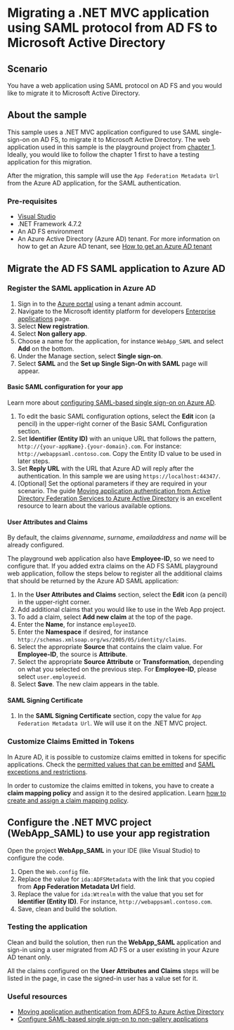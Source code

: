 # Migrating a .NET MVC application using SAML protocol from AD FS to Microsoft Active Directory

## Scenario

You have a web application using SAML protocol on AD FS and you would like to migrate it to Microsoft Active Directory.

## About the sample

This sample uses a .NET MVC application configured to use SAML single-sign-on on AD FS, to migrate it to Microsoft Active Directory. The web application used in this sample is the playground project from [chapter 1](https://github.com/Azure-Samples/ms-identity-dotnet-adfs-to-aad/tree/master/1-ADFS-Host/1-1-Setup-SAML-Playground). Ideally, you would like to follow the chapter 1 first to have a testing application for this migration.

After the migration, this sample will use the `App Federation Metadata Url` from the Azure AD application, for the SAML authentication.

### Pre-requisites

- [Visual Studio](https://aka.ms/vsdownload)
- .NET Framework 4.7.2
- An AD FS environment
- An Azure Active Directory (Azure AD) tenant. For more information on how to get an Azure AD tenant, see [How to get an Azure AD tenant](https://azure.microsoft.com/documentation/articles/active-directory-howto-tenant/)

## Migrate the AD FS SAML application to Azure AD

### Register the SAML application in Azure AD

1. Sign in to the [Azure portal](https://portal.azure.com) using a tenant admin account.
1. Navigate to the Microsoft identity platform for developers [Enterprise applications](https://portal.azure.com/#blade/Microsoft_AAD_IAM/ActiveDirectoryMenuBlade/EnterpriseApps) page.
1. Select **New registration**.
1. Select **Non gallery app**.
1. Choose a name for the application, for instance `WebApp_SAML` and select **Add** on the bottom.
1. Under the Manage section, select **Single sign-on**.
1. Select **SAML** and the **Set up Single Sign-On with SAML** page will appear.

#### Basic SAML configuration for your app

Learn more about [configuring SAML-based single sign-on on Azure AD](https://docs.microsoft.com/azure/active-directory/manage-apps/configure-single-sign-on-non-gallery-applications).

1. To edit the basic SAML configuration options, select the **Edit** icon (a pencil) in the upper-right corner of the Basic SAML Configuration section.
1. Set **Identifier (Entity ID)** with an unique URL that follows the pattern, `http://{your-appName}.{your-domain}.com`. For instance: `http://webappsaml.contoso.com`. Copy the Entity ID value to be used in later steps.
1. Set **Reply URL** with the URL that Azure AD will reply after the authentication. In this sample we are using `https://localhost:44347/`.
1. [Optional] Set the optional parameters if they are required in your scenario. The guide [Moving application authentication from Active Directory Federation Services to Azure Active Directory](https://docs.microsoft.com/azure/active-directory/manage-apps/migrate-adfs-apps-to-azure) is an excellent resource to learn about the various available options.

#### User Attributes and Claims

By default, the claims *givenname*, *surname*, *emailaddress* and *name* will be already configured. 

The playground web application also have **Employee-ID**, so we need to configure that. If you added extra claims on the AD FS SAML playground web application, follow the steps below to register all the additional claims that should be returned by the Azure AD SAML application:

1. In the **User Attributes and Claims** section, select the **Edit** icon (a pencil) in the upper-right corner.
1. Add additional claims that you would like to use in the Web App project.
1. To add a claim, select **Add new claim** at the top of the page. 
2. Enter the **Name**, for instance `employeeID`.
3. Enter the **Namespace** if desired, for instance `http://schemas.xmlsoap.org/ws/2005/05/identity/claims`.
4. Select the appropriate **Source** that contains the claim value. For **Employee-ID**, the source is **Attribute**.
5. Select the appropriate **Source Attribute** or **Transformation**, depending on what you selected on the previous step. For **Employee-ID**, please select `user.employeeid`.
6. Select **Save**. The new claim appears in the table.

#### SAML Signing Certificate

1. In the **SAML Signing Certificate** section, copy the value for `App Federation Metadata Url`. We will use it on the .NET MVC project.

### Customize Claims Emitted in Tokens

In Azure AD, it is possible to customize claims emitted in tokens for specific applications. Check the [permitted values that can be emitted](https://docs.microsoft.com/azure/active-directory/develop/active-directory-claims-mapping#table-3-valid-id-values-per-source) and [SAML exceptions and restrictions](https://docs.microsoft.com/azure/active-directory/develop/active-directory-claims-mapping#exceptions-and-restrictions).

In order to customize the claims emitted in tokens, you have to create a **claim mapping policy** and assign it to the desired application. Learn [how to create and assign a claim mapping policy](https://docs.microsoft.com/azure/active-directory/develop/active-directory-claims-mapping#claims-mapping-policy-assignment).

## Configure the .NET MVC project (WebApp_SAML) to use your app registration

Open the project **WebApp_SAML** in your IDE (like Visual Studio) to configure the code.

1. Open the `Web.config` file.
1. Replace the value for `ida:ADFSMetadata` with the link that you copied from **App Federation Metadata Url** field.
1. Replace the value for `ida:Wtrealm` with the value that you set for **Identifier (Entity ID)**. For instance, `http://webappsaml.contoso.com`.
1. Save, clean and build the solution.

### Testing the application

Clean and build the solution, then run the **WebApp_SAML** application and sign-in using a user migrated from AD FS or a user existing in your Azure AD tenant only.

All the claims configured on the **User Attributes and Claims** steps will be listed in the page, in case the signed-in user has a value set for it.

### Useful resources

- [Moving application authentication from ADFS to Azure Active Directory](https://docs.microsoft.com/azure/active-directory/manage-apps/migrate-adfs-apps-to-azure)
- [Configure SAML-based single sign-on to non-gallery applications](https://docs.microsoft.com/azure/active-directory/manage-apps/configure-single-sign-on-non-gallery-applications)
